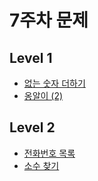 # 7주차 문제

## Level 1

- [없는 숫자 더하기](https://school.programmers.co.kr/learn/courses/30/lessons/86051)
- [옹알이 (2)](https://school.programmers.co.kr/learn/courses/30/lessons/133499)

## Level 2

- [전화번호 목록](https://school.programmers.co.kr/learn/courses/30/lessons/42577)
- [소수 찾기](https://school.programmers.co.kr/learn/courses/30/lessons/42839)
